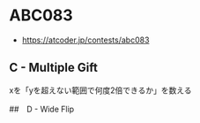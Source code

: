 # ABC083
* https://atcoder.jp/contests/abc083


## C - Multiple Gift
xを「yを超えない範囲で何度2倍できるか」を数える


##　D - Wide Flip
